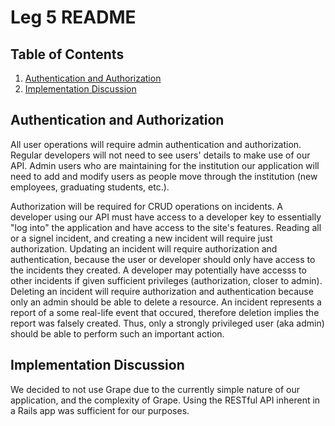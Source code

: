 # Leg 5 README
## Table of Contents
1. [Authentication and Authorization](#authentication-and-authorization)
2. [Implementation Discussion](#implementation-discussion)

## Authentication and Authorization
All user operations will require admin authentication and authorization. 
Regular developers will not need to see users' details to make use of our API.
Admin users who are maintaining for the institution our application will need to add and modify users as people move through the institution (new employees, graduating students, etc.).

Authorization will be required for CRUD operations on incidents. 
A developer using our API must have access to a developer key to essentially "log into" the application and have access to the site's features.
Reading all or a signel incident, and creating a new incident will require just authorization.
Updating an incident will require authorization and authentication, because the user or developer should only have access to the incidents they created.
A developer may potentially have accesss to other incidents if given sufficient privileges (authorization, closer to admin).
Deleting an incident will require authorization and authentication because only an admin should be able to delete a resource.
An incident represents a report of a some real-life event that occured, therefore deletion implies the report was falsely created.
Thus, only a strongly privileged user (aka admin) should be able to perform such an important action.

## Implementation Discussion
We decided to not use Grape due to the currently simple nature of our application, and the complexity of Grape.
Using the RESTful API inherent in a Rails app was sufficient for our purposes.


